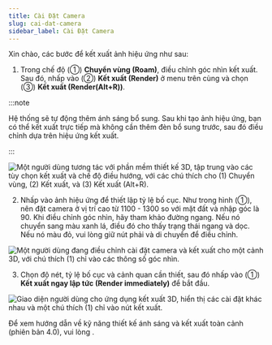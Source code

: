 ```yaml
---
title: Cài Đặt Camera
slug: cai-dat-camera
sidebar_label: Cài Đặt Camera
---
```


Xin chào, các bước để kết xuất ảnh hiệu ứng như sau:

1. Trong chế độ (①) **Chuyển vùng (Roam)**, điều chỉnh góc nhìn kết xuất. Sau đó, nhấp vào (②) **Kết xuất (Render)** ở menu trên cùng và chọn (③) **Kết xuất (Render(Alt+R))**.

:::note

Hệ thống sẽ tự động thêm ánh sáng bổ sung. Sau khi tạo ảnh hiệu ứng, bạn có thể kết xuất trực tiếp mà không cần thêm đèn bổ sung trước, sau đó điều chỉnh dựa trên hiệu ứng kết xuất.

:::

![Một người dùng tương tác với phần mềm thiết kế 3D, tập trung vào các tùy chọn kết xuất và chế độ điều hướng, với các chú thích cho (1) Chuyển vùng, (2) Kết xuất, và (3) Kết xuất (Alt+R).](https://storage.googleapis.com/jegavn_kb/images/bd79e08a-da35-4610-9528-476c1a309c94.png)

2. Nhấp vào ảnh hiệu ứng để thiết lập tỷ lệ bố cục. Như trong hình (①), nên đặt camera ở vị trí cao từ 1100 - 1300 so với mặt đất và nhập góc là 90. Khi điều chỉnh góc nhìn, hãy tham khảo đường ngang. Nếu nó chuyển sang màu xanh lá, điều đó cho thấy trạng thái ngang và dọc. Nếu nó màu đỏ, vui lòng giữ nút phải và di chuyển để điều chỉnh.

![Một người dùng đang điều chỉnh cài đặt camera và kết xuất cho một cảnh 3D, với chú thích (1) chỉ vào các thông số góc nhìn.](https://storage.googleapis.com/jegavn_kb/images/72154468-07f2-43a5-a91c-55d6489a3667.png)

3. Chọn độ nét, tỷ lệ bố cục và cảnh quan cần thiết, sau đó nhấp vào (①) **Kết xuất ngay lập tức (Render immediately)** để bắt đầu.

![Giao diện người dùng cho ứng dụng kết xuất 3D, hiển thị các cài đặt khác nhau và một chú thích (1) chỉ vào nút kết xuất.](https://storage.googleapis.com/jegavn_kb/images/cbebd57b-c816-493e-aa41-90c18e4a10b5.png)

Để xem hướng dẫn về kỹ năng thiết kế ánh sáng và kết xuất toàn cảnh (phiên bản 4.0), vui lòng .